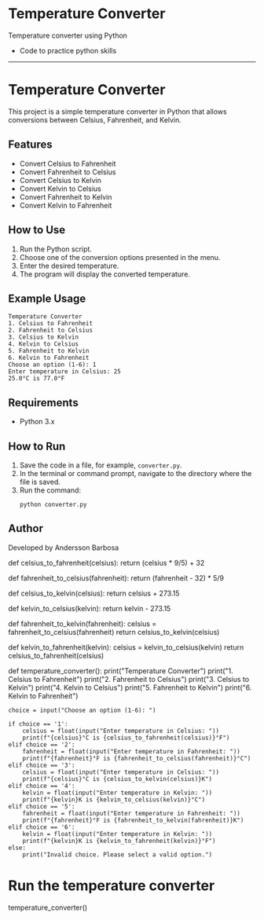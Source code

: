# Temperature Converter
Temperature converter using Python

 - Code to practice python skills

-----------------------------------------------------------------------------------------------------------------------------------------------------------------------------

# Temperature Converter

This project is a simple temperature converter in Python that allows conversions between Celsius, Fahrenheit, and Kelvin.

## Features
- Convert Celsius to Fahrenheit
- Convert Fahrenheit to Celsius
- Convert Celsius to Kelvin
- Convert Kelvin to Celsius
- Convert Fahrenheit to Kelvin
- Convert Kelvin to Fahrenheit

## How to Use
1. Run the Python script.
2. Choose one of the conversion options presented in the menu.
3. Enter the desired temperature.
4. The program will display the converted temperature.

## Example Usage
```
Temperature Converter
1. Celsius to Fahrenheit
2. Fahrenheit to Celsius
3. Celsius to Kelvin
4. Kelvin to Celsius
5. Fahrenheit to Kelvin
6. Kelvin to Fahrenheit
Choose an option (1-6): 1
Enter temperature in Celsius: 25
25.0°C is 77.0°F
```

## Requirements
- Python 3.x

## How to Run
1. Save the code in a file, for example, `converter.py`.
2. In the terminal or command prompt, navigate to the directory where the file is saved.
3. Run the command:
   ```
   python converter.py
   ```

## Author
Developed by Andersson Barbosa



def celsius_to_fahrenheit(celsius):
    return (celsius * 9/5) + 32

def fahrenheit_to_celsius(fahrenheit):
    return (fahrenheit - 32) * 5/9

def celsius_to_kelvin(celsius):
    return celsius + 273.15

def kelvin_to_celsius(kelvin):
    return kelvin - 273.15

def fahrenheit_to_kelvin(fahrenheit):
    celsius = fahrenheit_to_celsius(fahrenheit)
    return celsius_to_kelvin(celsius)

def kelvin_to_fahrenheit(kelvin):
    celsius = kelvin_to_celsius(kelvin)
    return celsius_to_fahrenheit(celsius)

def temperature_converter():
    print("Temperature Converter")
    print("1. Celsius to Fahrenheit")
    print("2. Fahrenheit to Celsius")
    print("3. Celsius to Kelvin")
    print("4. Kelvin to Celsius")
    print("5. Fahrenheit to Kelvin")
    print("6. Kelvin to Fahrenheit")
    
    choice = input("Choose an option (1-6): ")
    
    if choice == '1':
        celsius = float(input("Enter temperature in Celsius: "))
        print(f"{celsius}°C is {celsius_to_fahrenheit(celsius)}°F")
    elif choice == '2':
        fahrenheit = float(input("Enter temperature in Fahrenheit: "))
        print(f"{fahrenheit}°F is {fahrenheit_to_celsius(fahrenheit)}°C")
    elif choice == '3':
        celsius = float(input("Enter temperature in Celsius: "))
        print(f"{celsius}°C is {celsius_to_kelvin(celsius)}K")
    elif choice == '4':
        kelvin = float(input("Enter temperature in Kelvin: "))
        print(f"{kelvin}K is {kelvin_to_celsius(kelvin)}°C")
    elif choice == '5':
        fahrenheit = float(input("Enter temperature in Fahrenheit: "))
        print(f"{fahrenheit}°F is {fahrenheit_to_kelvin(fahrenheit)}K")
    elif choice == '6':
        kelvin = float(input("Enter temperature in Kelvin: "))
        print(f"{kelvin}K is {kelvin_to_fahrenheit(kelvin)}°F")
    else:
        print("Invalid choice. Please select a valid option.")

# Run the temperature converter
temperature_converter()
